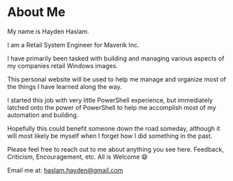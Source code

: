 # About Me

My name is Hayden Haslam.

I am a Retail System Engineer for Maverik Inc.

I have primarily been tasked with building and managing various aspects of my
companies retail Windows images.

This personal website will be used to help me manage and organize most of the
things I have learned along the way.

I started this job with very little PowerShell experience, but immediately
latched onto the power of PowerShell to help me accomplish most of my automation
and building.

Hopefully this could benefit someone down the road someday, although it will
most likely be myself when I forget how I did something in the past.

Please feel free to reach out to me about anything you see here. Feedback,
Criticism, Encouragement, etc. All is Welcome :smile:

Email me at: [haslam.hayden@gmail.com](mailto:haslam.hayden@gmail.com)
